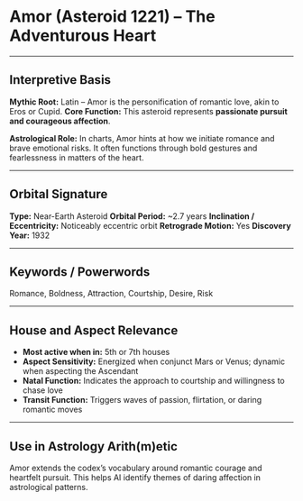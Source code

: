 # Amor (Asteroid 1221) – The Adventurous Heart

---

## Interpretive Basis

**Mythic Root:**
Latin – Amor is the personification of romantic love, akin to Eros or Cupid.
**Core Function:**
This asteroid represents **passionate pursuit and courageous affection**.

**Astrological Role:**
In charts, Amor hints at how we initiate romance and brave emotional risks. It often functions through bold gestures and fearlessness in matters of the heart.

---

## Orbital Signature

**Type:** Near-Earth Asteroid
**Orbital Period:** ~2.7 years
**Inclination / Eccentricity:** Noticeably eccentric orbit
**Retrograde Motion:** Yes
**Discovery Year:** 1932

---

## Keywords / Powerwords

Romance, Boldness, Attraction, Courtship, Desire, Risk

---

## House and Aspect Relevance

- **Most active when in:** 5th or 7th houses
- **Aspect Sensitivity:** Energized when conjunct Mars or Venus; dynamic when aspecting the Ascendant
- **Natal Function:** Indicates the approach to courtship and willingness to chase love
- **Transit Function:** Triggers waves of passion, flirtation, or daring romantic moves

---

## Use in Astrology Arith(m)etic

Amor extends the codex’s vocabulary around romantic courage and heartfelt pursuit. This helps AI identify themes of daring affection in astrological patterns.
